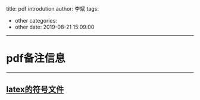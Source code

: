 title: pdf introdution
author: 李斌
tags:
  - other
categories:
  - other
date: 2019-08-21 15:09:00
---
# pdf备注信息
---
## [latex的符号文件](http://muzi198783.iok.la:27939/latex/latex.pdf)


